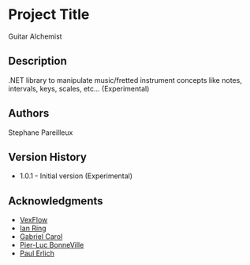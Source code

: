 ﻿# Project Title

Guitar Alchemist

## Description

.NET library to manipulate music/fretted instrument concepts like notes, intervals, keys, scales, etc...  (Experimental)

## Authors

Stephane Pareilleux

## Version History

* 1.0.1 - Initial version (Experimental)

## Acknowledgments

* [VexFlow](https://www.vexflow.com/)
* [Ian Ring](https://ianring.com/musictheory/)
* [Gabriel Carol](https://codepen.io/gabrielcarol/pen/rGeEbY)
* [Pier-Luc BonneVille](https://plbonneville.com/)
* [Paul Erlich](https://en.wikipedia.org/wiki/Paul_Erlich)
